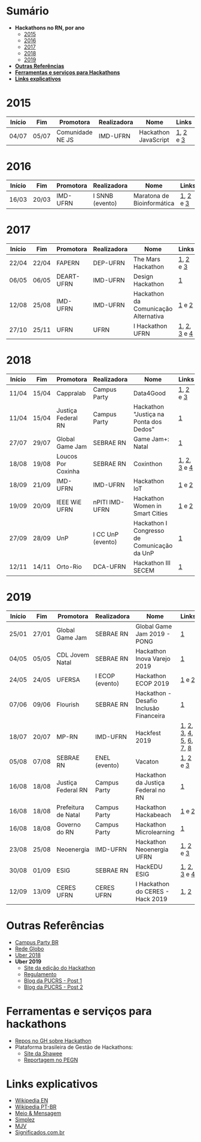 # Sumário
- **Hackathons no RN, por ano**
  - [2015](#2015)
  - [2016](#2016)
  - [2017](#2017)
  - [2018](#2018)
  - [2019](#2019)
- **[Outras Referências](#outras-referências)**
- **[Ferramentas e serviços para Hackathons](#ferramentas-e-serviços-para-hackathons)**
- **[Links explicativos](#links-explicativos)**

# 2015
| Início | Fim | Promotora | Realizadora | Nome | Links |
| ------ |---- | --------- | ----------- | ---- | ----- |
| 04/07 | 05/07 | Comunidade NE JS | IMD-UFRN | Hackathon JavaScript | [1](http://nejs.github.io/hackathon2015/), [2](https://github.com/nejs/hackathon2015-docs) e [3](https://www.imd.ufrn.br/portal/noticias/1156/imd-ser%C3%A1-sede-de-maratona-de-programa%C3%A7%C3%A3o-em-javascript)|

# 2016
| Início | Fim | Promotora | Realizadora | Nome | Links |
| ------ |---- | --------- | ----------- | ---- | ----- |
| 16/03 | 20/03 | IMD-UFRN | I SNNB (evento) | Maratona de Bioinformática | [1](http://www.i2bio.org/eventos/i-simposio-norte-nordeste-de-bioinformatica-a-supercomputacao-na-bioinformatica/), [2](http://web.archive.org/web/20160405214118/bioinformatica.imd.ufrn.br/snnb/listaH.php) e [3](https://www.imd.ufrn.br/portal/noticias/2073/simp%C3%B3sio-norte-nordeste-de-bioinform%C3%A1tica-inaugura-supercomputador-no-imd)|

# 2017
| Início | Fim | Promotora | Realizadora | Nome | Links |
| ------ |---- | --------- | ----------- | ---- | ----- |
| 22/04 | 22/04 | FAPERN | DEP-UFRN | The Mars Hackathon | [1](http://marshackathon.blogspot.com/), [2](http://www.crarn.org.br/novo/noticia_interna.php?id=944#sthash.DGHxAdad.dpbs) e [3](http://www.meioambiente.ufrn.br/?p=40398)|
| 06/05 | 06/05 | DEART-UFRN | IMD-UFRN | Design Hackathon | [1](https://sigaa.ufrn.br/sigaa/link/public/extensao/visualizacaoAcaoExtensao/91804511)|
| 12/08 | 25/08 | IMD-UFRN | IMD-UFRN | Hackathon da Comunicação Alternativa | [1](https://sigaa.ufrn.br/sigaa/link/public/extensao/visualizacaoAcaoExtensao/91805526) e [2](https://hongkong.imd.ufrn.br/filemanagerportal/source/2017/07/Regulamento-Hackathon-CBCA2017.pdf)|
| 27/10 | 25/11 | UFRN | UFRN | I Hackathon UFRN | [1](http://dados.gov.br/concurso/i-hackathon-ufrn), [2](http://arquivos.info.ufrn.br/arquivos/2017073180a42e45251907e50330cb2a0/Hackathon_UFRN_-_informaes_gerais.pdf), [3](https://portal.imd.ufrn.br/portal/noticias/5243/imd-ser%C3%A1-sede-da-primeira-maratona-de-programa%C3%A7%C3%A3o-da-ufrn-) e [4](http://arquivos.info.ufrn.br/arquivos/20171661156c3d4509984407b5caf71aa/EDITAL_HACKATHON_UFRN-atualizado231017.pdf)|

# 2018
| Início | Fim | Promotora | Realizadora | Nome | Links |
| ------ | --- | --------- | ----------- | ---- | ----- |
| 11/04 | 15/04 | Cappralab | Campus Party | Data4Good | [1](https://www.startse.com/noticia/nova-economia/tecnologia-inovacao/47869/vem-ai-um-hackathon-focado-em-dados-o-data4good), [2](http://brasil.campus-party.org/wp-content/uploads/sites/28/2018/04/Regulamento-Data4Good-Natal-Vers%C3%A3o-3-6Abr2018.pdf) e [3](https://cappra.com.br/2018/04/16/data4good-saude-natal/)|
| 11/04 | 15/04 | Justiça Federal RN | Campus Party | Hackathon "Justiça na Ponta dos Dedos" | [1](https://residencia.jfrn.jus.br/index.php/conheca-o-regulamento-do-hackathon-justica-na-ponta-dos-dedos/)| 
| 27/07 | 29/07 | Global Game Jam | SEBRAE RN | Game Jam+: Natal | [1](https://www.sympla.com.br/game-jam-natal__304553#info)|
| 18/08 | 19/08 | Loucos Por Coxinha | SEBRAE RN | Coxinthon | [1](https://www.sympla.com.br/coxinthon---hackathon-loucos-por-coxinha__333868#info), [2](https://drive.google.com/file/d/1d8k9TSm45wkvGKithz2v6VGOEhOEtrvS/view), [3](http://www.rn.agenciasebrae.com.br/sites/asn/uf/RN/franquia-potiguar-realiza-evento-para-estimular-a-inovacao,b678ded4e2345610VgnVCM1000004c00210aRCRD) e [4](http://www.tribunadonorte.com.br/noticia/empresa-realizara-coxinthon/420992)|
| 18/09 | 21/09 | IMD-UFRN | IMD-UFRN | Hackathon IoT | [1](https://sigaa.ufrn.br/sigaa/link/public/extensao/visualizacaoAcaoExtensao/91807756) e [2](https://portal.imd.ufrn.br/portal/noticias/5491/n%C3%BAcleo-de-pesquisa-e-inova%C3%A7%C3%A3o-em-ti-promove-seu-iv-workshop)|
| 19/09 | 20/09 | IEEE WiE UFRN | nPITI IMD-UFRN | Hackathon Women in Smart Cities | [1](http://mulheresnastem.ufrn.br/wieday2018/) e [2](http://mulheresnastem.ufrn.br/wieday2018/files/EditalHackathonWomeninSmartCities.pdf)|
| 27/09 | 28/09 | UnP | I CC UnP (evento) | Hackathon I Congresso de Comunicação da UnP | [1](https://unp.br/noticias/alunos-participam-do-i-congresso-de-comunicacao-da-unp/)|
| 12/11 | 14/11 | Orto-Rio | DCA-UFRN | Hackathon III SECEM | [1](https://www.dca.ufrn.br/~secem/secem2018)|

# 2019
| Início | Fim | Promotora | Realizadora | Nome | Links |
| ------ | --- | --------- | ----------- | ---- | ----- |
| 25/01 | 27/01 | Global Game Jam | SEBRAE RN | Global Game Jam 2019 - PONG | [1](https://www.sympla.com.br/global-game-jam-2019---pong__405900#info)|
| 04/05 | 05/05 | CDL Jovem Natal | SEBRAE RN | Hackathon Inova Varejo 2019 | [1](https://www.cdljovemnatal.com.br/eventos-e-inscricoes/visualizar.php?id_produto=28)|
| 24/05 | 24/05 | UFERSA | I ECOP (evento) | Hackathon ECOP 2019| [1](https://ecop2019.com.br/hackathon/) e [2](http://portal.ifrn.edu.br/campus/reitoria/noticias/equipe-4tran-do-campus-pau-dos-ferros-vence-1o-hackathon)|
| 07/06 | 09/06 | Flourish | SEBRAE RN | Hackathon - Desafio Inclusão Financeira |[1](https://www.outgo.com.br/hackathoninclusaofinanceiraflourish)|
| 18/07 | 20/07 | MP-RN | IMD-UFRN | Hackfest 2019 | [1](https://hackfest.imd.ufrn.br/), [2](https://www.instagram.com/p/BylBU9JlyPK/), [3](https://www.instagram.com/p/Bzf0bcdFI81/), [4](https://www.instagram.com/p/B0D9RkZl_cO/), [5](https://www.instagram.com/p/B0HVq_NlRYJ/), [6](https://www.instagram.com/p/B0KEMV1lXwy/), [7](https://www.instagram.com/tv/B1wf2ZVF-Or/), [8](https://www.instagram.com/p/B2E8qDGlL6R/)|
| 05/08 | 07/08 | SEBRAE RN | ENEL (evento) | Vacaton | [1](http://www.tribunadonorte.com.br/noticia/produtores-debatem-desafios-do-setor/456036), [2](http://www.rn.agenciasebrae.com.br/sites/asn/uf/RN/vacaton-elege-melhores-ideias-para-a-cadeia-produtiva-do-leite,0bba707cb6d6c610VgnVCM1000004c00210aRCRD) e [3](https://engsoftwarepaudosferros.ufersa.edu.br/2019/08/18/alunos-de-pau-dos-ferros-representam-a-ufersa-em-hackathon/)|
| 16/08 | 18/08 | Justiça Federal RN | Campus Party | Hackathon da Justiça Federal no RN | [1](https://hackathonjusticafederalnorn.splashthat.com/) |
| 16/08 | 18/08 | Prefeitura de Natal| Campus Party | Hackathon Hackabeach | [1](https://hackathonhackabeach.splashthat.com/) e [2](https://natal.rn.gov.br/noticia/ntc-31050.html)|
| 16/08 | 18/08 | Governo do RN | Campus Party | Hackathon Microlearning | [1](https://hackathonmicrolearning.splashthat.com/)|
| 23/08 | 25/08 | Neoenergia | IMD-UFRN | Hackathon Neoenergia UFRN | [1](https://imd.ufrn.br/portal/noticias/5761/prazo-de-inscri%C3%A7%C3%B5es-do-hackathon-neoenergia-%C3%A9-prorrogado-para-quinta-feira-), [2](https://drive.google.com/file/d/1O7Mu85F7lK0mluvTpkoYbAqt-ikL_9Ye/view) e [3](https://www.neoenergia.com/pt-br/sustentabilidade/inovacao/Paginas/segundo-hackathon.aspx) |
| 30/08 | 01/09 | ESIG | SEBRAE RN | HackEDU ESIG | [1](http://esig.com.br.pages.services/hackedu/), [2](https://youtu.be/AMLABGbMm60), [3](https://youtu.be/QpJg2ikpL-s) e [4](https://youtu.be/qCSP_QwUFaE)|
| 12/09 | 13/09 | CERES UFRN | CERES UFRN | I Hackathon do CERES - Hack 2019 | [1](http://sigeventos.ufrn.br/evento/hack2019), [2](https://ufrn.br/imprensa/noticias/28328/inscricoes-abertas-para-o-1o-hackathon-do-ceres-no-campus-caico)|

# Outras Referências
- [Campus Party BR](https://brasil.campus-party.org/hackathon/)
- [Rede Globo](https://hackathon.redeglobo.com.br/)
- [Uber 2018](https://www.uber.com/pt-BR/newsroom/uber-hack-o-hackathon-da-mobilidade/)
- **Uber 2019**
  - [Site da edição do Hackathon](https://www.uber.com/br/pt-br/u/uberhack/)
  - [Regulamento](https://storage.googleapis.com/shawee-production.appspot.com/shawee/commissionregulation/769deffb-5873-457a-ac33-915048169751.pdf)
  - [Blog da PUCRS - Post 1](http://www.pucrs.br/tecnopuc/2019/05/08/tecnopuc-recebe-hackathon-promovido-pela-uber/)
  - [Blog da PUCRS - Post 2](http://www.pucrs.br/tecnopuc/2019/05/31/os-bastidores-do-hackathon-da-uber/)

# Ferramentas e serviços para hackathons
- [Repos no GH sobre Hackathon](https://github.com/topics/hackathon)
- Plataforma brasileira de Gestão de Hackathons:
  - [Site da Shawee](https://shawee.io/)
  - [Reportagem no PEGN](http://g1.globo.com/economia/pme/pequenas-empresas-grandes-negocios/noticia/2018/07/hackathons-startup-ajuda-promover-e-organizar-maratonas-tecnologicas.html)

# Links explicativos
- [Wikipedia EN](https://en.wikipedia.org/wiki/Hackathon)
- [Wikipedia PT-BR](https://pt.wikipedia.org/wiki/Hackathon)
- [Meio & Mensagem](https://www.meioemensagem.com.br/home/comunicacao/2018/01/30/hackathons-ganham-forca-como-aliados-da-criacao.html)
- [Simplez](http://blog.simplez.com.br/o-que-e-hackathon/)
- [MJV](https://blog.mjv.com.br/ideias/afinal-o-que-e-hackathon)
- [Significados.com.br](https://www.significados.com.br/hackathon/)
